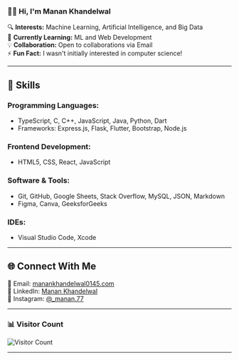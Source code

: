 ### **👋🏽 Hi, I'm Manan Khandelwal**  
🔍 **Interests:** Machine Learning, Artificial Intelligence, and Big Data  
🌱 **Currently Learning:** ML and Web Development  
💡 **Collaboration:** Open to collaborations via Email  
⚡ **Fun Fact:** I wasn't initially interested in computer science!  

---

## **🚀 Skills**  

### **Programming Languages:**  
- TypeScript, C, C++, JavaScript, Java, Python, Dart  
- Frameworks: Express.js, Flask, Flutter, Bootstrap, Node.js  

### **Frontend Development:**  
- HTML5, CSS, React, JavaScript  

### **Software & Tools:**  
- Git, GitHub, Google Sheets, Stack Overflow, MySQL, JSON, Markdown  
- Figma, Canva, GeeksforGeeks  

### **IDEs:**  
- Visual Studio Code, Xcode  

---

## **🌐 Connect With Me**  
📧 Email: [manankhandelwal0145.com](mailto:manankhandelwal0145@gmail.com)  
🎼 LinkedIn: [Manan Khandelwal](https://www.linkedin.com/in/manan-khandelwal-00741)  
📸 Instagram: [@_manan.77](https://www.instagram.com/_manan.77/)  

---

### **📊 Visitor Count**  
![Visitor Count](https://komarev.com/ghpvc/?username=Maverick7728&label=Profile%20Views&color=blue&style=flat)  

---
